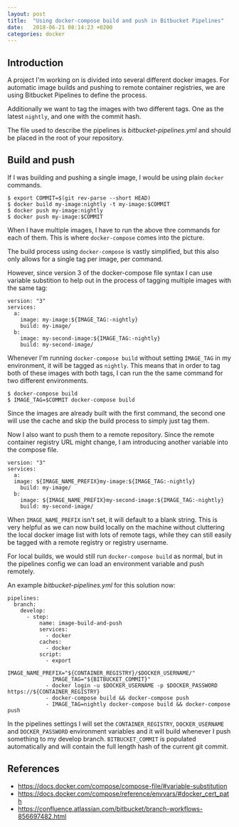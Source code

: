 ```yaml
---
layout: post
title:  "Using docker-compose build and push in Bitbucket Pipelines"
date:   2018-06-21 08:14:23 +0200
categories: docker
---
```


## Introduction
A project I'm working on is divided into several different docker images.
For automatic image builds and pushing to remote container registries, we
are using Bitbucket Pipelines to define the process.

Additionally we want to tag the images with two different tags. One as
the latest `nightly`, and one with the commit hash.

The file used to describe the pipelines is *bitbucket-pipelines.yml* and
should be placed in the root of your repository.

## Build and push

If I was building and pushing a single image, I would be using plain `docker`
commands.

```
$ export COMMIT=$(git rev-parse --short HEAD)
$ docker build my-image:nightly -t my-image:$COMMIT
$ docker push my-image:nightly
$ docker push my-image:$COMMIT
```

When I have multiple images, I have to run the above thre commands for each
of them. This is where `docker-compose` comes into the picture.

The build process using `docker-compose` is vastly simplified, but this also
only allows for a single tag per image, per command.

However, since version 3 of the docker-compose file syntax I can use variable
substition to help out in the process of tagging multiple images with the same
tag:

```
version: "3"
services:
  a:
    image: my-image:${IMAGE_TAG:-nightly}
    build: my-image/
  b:
    image: my-second-image:${IMAGE_TAG:-nightly}
    build: my-second-image/
```

Whenever I'm running `docker-compose build` without setting `IMAGE_TAG` in my
environment, it will be tagged as `nightly`. This means that in order to tag
both of these images with both tags, I can run the the same command for two
different environments.

```
$ docker-compose build
$ IMAGE_TAG=$COMMIT docker-compose build
```

Since the images are already built with the first command, the second one will
use the cache and skip the build process to simply just tag them.

Now I also want to push them to a remote repository. Since the remote
container registry URL might change, I am introducing another variable into
the compose file.

```
version: "3"
services:
  a:
  image: ${IMAGE_NAME_PREFIX}my-image:${IMAGE_TAG:-nightly}
    build: my-image/
  b:
    image: ${IMAGE_NAME_PREFIX}my-second-image:${IMAGE_TAG:-nightly}
    build: my-second-image/
```

When `IMAGE_NAME_PREFIX` isn't set, it will default to a blank string. This is
very helpful as we can now build locally on the machine without cluttering
the local docker image list with lots of remote tags, while they can still
easily be tagged with a remote registry or registry username.

For local builds, we would still run `docker-compose build` as normal, but in
the pipelines config we can load an environment variable and push remotely.

An example *bitbucket-pipelines.yml* for this solution now:

```
pipelines:
  branch:
    develop:
      - step:
          name: image-build-and-push
          services:
            - docker
          caches:
            - docker
          script:
            - export
              IMAGE_NAME_PREFIX="${CONTAINER_REGISTRY}/$DOCKER_USERNAME/"
              IMAGE_TAG="${BITBUCKET_COMMIT}"
            - docker login -u $DOCKER_USERNAME -p $DOCKER_PASSWORD https://${CONTAINER_REGISTRY}
            - docker-compose build && docker-compose push
            - IMAGE_TAG=nightly docker-compose build && docker-compose push
```

In the pipelines settings I will set the `CONTAINER_REGISTRY`,
`DOCKER_USERNAME` and `DOCKER_PASSWORD` environment variables and it will
build whenever I push something to my develop branch. `BITBUCKET_COMMIT` is
populated automatically and will contain the full length hash of the current
git commit.

## References
- https://docs.docker.com/compose/compose-file/#variable-substitution
- https://docs.docker.com/compose/reference/envvars/#docker_cert_path
- https://confluence.atlassian.com/bitbucket/branch-workflows-856697482.html
